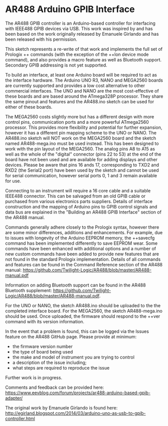 # AR488 Arduino GPIB Interface


The AR488 GPIB controller is an Arduino-based controller for interfacing with IEEE488 GPIB devices via USB. This work was inspired by and has been based on the work originally released by Emanuele Girlando and has been released with his permission.

This sketch represents a re-write of that work and implements the full set of Prologix ++ commands (with the exception of the ++lon device mode command), and also provides a macro feature as well as Bluetooth support. Secondary GPIB addressing is not yet supported.

To build an interface, at least one Arduino board will be required to act as the interface hardware. The Arduino UNO R3, NANO and MEGA2560 boards are currently supported and provides a low cost alternative to other commercial interfaces. The UNO and NANO are the most cost-effective of these boards and are based around the ATmega328P processor. They share the same pinout and features and the AR488.ino sketch can be used for either of these boards.

The MEGA2560 costs slightly more but has a different design with more control pins, communication ports and a more powerful ATmega2560 processor. This provides more flexibility and potential for further expansion, however it has a different pin mapping scheme to the UNO or NANO. The AR488.ino sketch will NOT work on the MEGA2560 board and the sketch named AR488-mega.ino must be used instead. This has been designed to work with the pin layout of the MEGA2560. The analog pins A8 to A15 as well as the whole of the "digital" connector (pins 22 to 53) at the end of the board have not been used and are available for adding displays and other devices. Please be aware that pins 16 ands 17, corresponding to TXD2 and RXD2 (the Serial2 port) have been used by the sketch and cannot be used for serial communication, however serial ports 0, 1 and 3 remain available for use.

Connecting to an instrument will require a 16 core cable and a suitable IEEE488 connector. This can be salvaged from an old GPIB cable or purchased from various electronics parts suppliers. Details of interface construction and the mapping of Arduino pins to GPIB control signals and data bus are explained in the "Building an AR488 GPIB Interface" section of the AR488 manual.
 
Commands generally adhere closely to the Prologix syntax, however there are some minor differences, additions and enhancements. For example, due to issues with longevity of the Arduino EEPROM memory, the ++savecfg command has been implemented differently to save EEPROM wear. Some commands have been enhanced with additional options and a number of new custom commands have been added to provide new features that are not found in the standard Prologix implementation. Details of all commands and features can be found in the Command Reference section of the AR488 manual:
https://github.com/Twilight-Logic/AR488/blob/master/AR488-manual.pdf

Information on adding Bluetooth support can be found in the AR488 Bluetooth supplement:
https://github.com/Twilight-Logic/AR488/blob/master/AR488-manual.pdf.

For the UNO or NANO, the sketch AR488.ino should be uploaded to the the completed interface board. For the MEGA2560, the sketch AR488-mega.ino should be used. Once uploaded, the firmware should respond to the ++ver command with its version information.

In the event that a problem is found, this can be logged via the Issues feature on the AR488 GitHub page. Please provide at minimum:

- the firmware version number
- the type of board being used
- the make and model of instrument you are trying to control
- a description of the issue including;
- what steps are required to reproduce the issue

Further work is in progress.

Comments and feedback can be provided here:
https://www.eevblog.com/forum/projects/ar488-arduino-based-gpib-adapter/

The original work by Emanuele Girlando is found here:
http://egirland.blogspot.com/2014/03/arduino-uno-as-usb-to-gpib-controller.html

